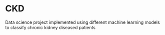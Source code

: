 # CKD
Data science project implemented using different machine learning models to classify chronic kidney diseased patients
